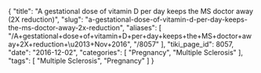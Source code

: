 {
    "title": "A gestational dose of vitamin D per day keeps the MS doctor away (2X reduction)",
    "slug": "a-gestational-dose-of-vitamin-d-per-day-keeps-the-ms-doctor-away-2x-reduction",
    "aliases": [
        "/A+gestational+dose+of+vitamin+D+per+day+keeps+the+MS+doctor+away+2X+reduction+\u2013+Nov+2016",
        "/8057"
    ],
    "tiki_page_id": 8057,
    "date": "2016-12-02",
    "categories": [
        "Pregnancy",
        "Multiple Sclerosis"
    ],
    "tags": [
        "Multiple Sclerosis",
        "Pregnancy"
    ]
}